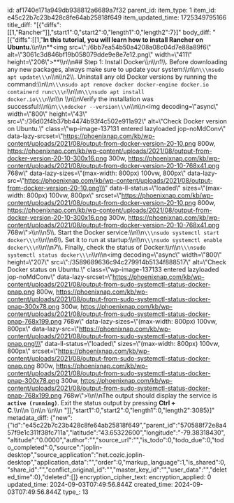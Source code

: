 id: af1740e171a949db938812a6689a7f32
parent_id: 
item_type: 1
item_id: e45c22b7c23b428c8fe64ab25818f649
item_updated_time: 1725349795166
title_diff: "[{\"diffs\":[[1,\"Rancher\"]],\"start1\":0,\"start2\":0,\"length1\":0,\"length2\":7}]"
body_diff: "[{\"diffs\":[[1,\"**In this tutorial, you will learn how to install Rancher on Ubuntu.**\\\n\\\n**<img src=\\\":/6bb7ea54b50a4208a08c04d7e88a89f6\\\" alt=\\\"3061c3d846bf19b058079dde9e8e7e12.png\\\" width=\\\"411\\\" height=\\\"206\\\">**\\\n\\\n## Step 1: Install Docker\\\n\\\n1\\\\. Before downloading any new packages, always make sure to update your system:\\\n\\\n```\\\nsudo apt update\\\n```\\\n\\\n2\\\\. Uninstall any old Docker versions by running the command:\\\n\\\n```\\\nsudo apt remove docker docker-engine docker.io containerd runc\\\n```\\\n\\\n```\\\nsudo apt install docker.io\\\n```\\\n\\\n&nbsp;\\\n\\\nVerify the installation was successful:\\\n\\\n```\\\ndocker --version\\\n```\\\n\\\n<img decoding=\\\"async\\\" width=\\\"800\\\" height=\\\"43\\\" src=\\\":/36d02f4b37bb4474b93f4c502e911a92\\\" alt=\\\"Check Docker version on Ubuntu.\\\" class=\\\"wp-image-137131 entered lazyloaded jop-noMdConv\\\" data-lazy-srcset=\\\"https://phoenixnap.com/kb/wp-content/uploads/2021/08/output-from-docker-version-20-10.png 800w, https://phoenixnap.com/kb/wp-content/uploads/2021/08/output-from-docker-version-20-10-300x16.png 300w, https://phoenixnap.com/kb/wp-content/uploads/2021/08/output-from-docker-version-20-10-768x41.png 768w\\\" data-lazy-sizes=\\\"(max-width: 800px) 100vw, 800px\\\" data-lazy-src=\\\"https://phoenixnap.com/kb/wp-content/uploads/2021/08/output-from-docker-version-20-10.png\\\" data-ll-status=\\\"loaded\\\" sizes=\\\"(max-width: 800px) 100vw, 800px\\\" srcset=\\\"https://phoenixnap.com/kb/wp-content/uploads/2021/08/output-from-docker-version-20-10.png 800w, https://phoenixnap.com/kb/wp-content/uploads/2021/08/output-from-docker-version-20-10-300x16.png 300w, https://phoenixnap.com/kb/wp-content/uploads/2021/08/output-from-docker-version-20-10-768x41.png 768w\\\">\\\n\\\n5\\\\. Start the Docker service:\\\n\\\n```\\\nsudo systemctl start docker\\\n```\\\n\\\n6\\\\. Set it to run at startup:\\\n\\\n```\\\nsudo systemctl enable docker\\\n```\\\n\\\n7\\\\. Finally, check the status of Docker:\\\n\\\n```\\\nsudo systemctl status docker\\\n```\\\n\\\n<img decoding=\\\"async\\\" width=\\\"800\\\" height=\\\"207\\\" src=\\\":/3589689636c94c279914b5134f888517\\\" alt=\\\"Check Docker status on Ubuntu.\\\" class=\\\"wp-image-137133 entered lazyloaded jop-noMdConv\\\" data-lazy-srcset=\\\"https://phoenixnap.com/kb/wp-content/uploads/2021/08/output-from-sudo-systemctl-status-docker-pnap.png 800w, https://phoenixnap.com/kb/wp-content/uploads/2021/08/output-from-sudo-systemctl-status-docker-pnap-300x78.png 300w, https://phoenixnap.com/kb/wp-content/uploads/2021/08/output-from-sudo-systemctl-status-docker-pnap-768x199.png 768w\\\" data-lazy-sizes=\\\"(max-width: 800px) 100vw, 800px\\\" data-lazy-src=\\\"https://phoenixnap.com/kb/wp-content/uploads/2021/08/output-from-sudo-systemctl-status-docker-pnap.png\\\" data-ll-status=\\\"loaded\\\" sizes=\\\"(max-width: 800px) 100vw, 800px\\\" srcset=\\\"https://phoenixnap.com/kb/wp-content/uploads/2021/08/output-from-sudo-systemctl-status-docker-pnap.png 800w, https://phoenixnap.com/kb/wp-content/uploads/2021/08/output-from-sudo-systemctl-status-docker-pnap-300x78.png 300w, https://phoenixnap.com/kb/wp-content/uploads/2021/08/output-from-sudo-systemctl-status-docker-pnap-768x199.png 768w\\\">\\\n\\\nThe output should display the service is **`active (running)`**. Exit the status output by pressing **Ctrl + C**.\\\n\\\n&nbsp;\\\n\\\n&nbsp;\\\n\\\n&nbsp;\"]],\"start1\":0,\"start2\":0,\"length1\":0,\"length2\":3085}]"
metadata_diff: {"new":{"id":"e45c22b7c23b428c8fe64ab25818f649","parent_id":"570588f72e8a457f9e1c311f38fc711a","latitude":"43.65322600","longitude":"-79.38318430","altitude":"0.0000","author":"","source_url":"","is_todo":0,"todo_due":0,"todo_completed":0,"source":"joplin-desktop","source_application":"net.cozic.joplin-desktop","application_data":"","order":0,"markup_language":1,"is_shared":0,"share_id":"","conflict_original_id":"","master_key_id":"","user_data":"","deleted_time":0},"deleted":[]}
encryption_cipher_text: 
encryption_applied: 0
updated_time: 2024-09-03T07:49:56.844Z
created_time: 2024-09-03T07:49:56.844Z
type_: 13